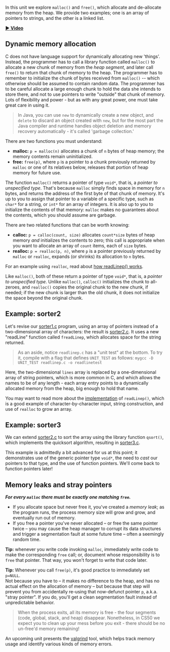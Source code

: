In this unit we explore `malloc()` and `free()`, which allocate and de-allocate memory from the heap.
We provide two examples; one is an array of pointers to strings, and the other is a linked list.

**[:arrow_forward: Video](https://dartmouth.hosted.panopto.com/Panopto/Pages/Viewer.aspx?id=d06c3356-4852-4c4f-87cd-ad0a000e0eb7)**

## Dynamic memory allocation

C does not have language support for dynamically allocating new 'things'.
Instead, the programmer has to call a library function called `malloc()` to allocate a new chunk of memory from the *heap segment*, and later call `free()` to return that chunk of memory to the heap.
The programmer has to remember to initialize the chunk of bytes received from `malloc()` -- which otherwise should be assumed to contain random data.
The programmer has to be careful allocate a large enough chunk to hold the data she intends to store there, and not to use pointers to write "outside" that chunk of memory.
Lots of flexibility and power - but as with any great power, one must take great care in using it.

> In Java, you can use `new` to dynamically create a new object, and `delete` to discard an object created with `new`, but for the most part the Java compiler and runtime handles object deletion and memory recovery automatically - it's called 'garbage collection.'

<!-- 
**[Slides with detailed examples](media/malloc/MemoryFunctions.pdf)**
-->

There are two functions you must understand:

* **malloc:** `p = malloc(n)` allocates a chunk of `n` bytes of heap memory; the memory contents remain uninitialized.
* **free:** `free(p)`, where `p` is a pointer to a chunk previously returned by `malloc` or one of its relatives below, releases that portion of heap memory for future use.

The function `malloc()` returns a pointer of type `void*`, that is, a *pointer to unspecified type*.
That's because `malloc` simply finds space in memory for `n` bytes, and returns the address of the first byte of that chunk of memory.
It's up to you to assign that pointer to a variable of a specific type, such as `char*` for a string, or `int*` for an array of integers.
It is also up to you to initialize the contents of that memory: `malloc` makes no guarantees about the contents, which you should assume are garbage.

There are two related functions that can be worth knowing:

* **calloc:** `p = calloc(count, size)` allocates `count*size` bytes of heap memory *and* initializes the contents to zero; this call is appropriate when you want to allocate an array of `count` items, each of `size` bytes.
* **realloc:** `p = realloc(p, n)`, where `p` is a pointer previously returned by `malloc` or `realloc`, expands (or shrinks) its allocation to `n` bytes.

For an example using `realloc`, read about [how readLinep() works](https://github.com/CS50Dartmouth21FS1/home/blob/fall21s1/knowledge/units/readlinep.md).

Like `malloc()`, both of these return a pointer of type `void*`, that is, a *pointer to unspecified type*.
Unlike `malloc()`, `calloc()` initializes the chunk to all-zeroes, and `realloc()` copies the original chunk to the new chunk, if needed; if the new chunk is larger than the old chunk, it does not initialize the space beyond the original chunk.

## Example: sorter2

Let's revise our [sorter1.c](https://github.com/CS50Dartmouth21FS1/examples/blob/main/sorter1.c) program, using an array of pointers instead of a two-dimensional array of characters: the result is [sorter2.c](https://github.com/CS50Dartmouth21FS1/examples/blob/main/sorter2.c).
It uses a new "readLine" function called `freadLinep`, which allocates space for the string returned.

> As an aside, notice `readlinep.c` has a "unit test" at the bottom.
To try it, compile with a flag that defines `UNIT_TEST` as follows:
> `mygcc -D UNIT_TEST readlinep.c -o readlinetest`

Here, the two-dimensional `lines` array is replaced by a one-dimensional array of string pointers, which is more common in C, and which allows the names to be of any length - each array entry points to a dynamically allocated memory from the heap, big enough to hold that name.

You may want to read more about the [implementation](https://github.com/CS50Dartmouth21FS1/home/blob/fall21s1/knowledge/units/readlinep.md) of `readLinep()`, which is a good example of character-by-character input, string construction, and use of `realloc` to grow an array.

## Example: sorter3

We can extend [sorter2.c](https://github.com/CS50Dartmouth21FS1/examples/blob/main/sorter2.c) to sort the array using the library function `qsort()`, which implements the quicksort algorithm, resulting in [sorter3.c](https://github.com/CS50Dartmouth21FS1/examples/blob/main/sorter3.c).

This example is admittedly a bit advanced for us at this point; it demonstrates use of the generic pointer type `void*`, the need to *cast* our pointers to that type, and the use of function pointers.
We'll come back to function pointers later!


## Memory leaks and stray pointers

***For every `malloc` there must be exactly one matching `free`.***

* If you allocate space but never free it, you've created a *memory leak*; as the program runs, the process memory size will grow and grow, and eventually run out of memory.
* If you free a pointer you've never allocated – or free the same pointer twice – you may cause the heap manager to corrupt its data structures and trigger a segmentation fault at some future time – often a seemingly random time.

**Tip:** whenever you write code invoking `malloc`, immediately write code to make the corresponding `free` call; or, document whose responsibility is to `free` that pointer.
That way, you won't forget to write that code later.

**Tip:** Whenever you call `free(p)`, it's good practice to immediately set `p=NULL`.  
Not because you have to – it makes no difference to the heap, and has no actual effect on the allocation of memory – but because that step will prevent you from accidentally re-using that now-defunct pointer `p`, a.k.a. "stray pointer".
If you do, you'll get a clean segmentation fault instead of unpredictable behavior.

> When the process exits, all its memory is free - the four segments (code, global, stack, and heap) disappear.
> Nonetheless, in CS50 we expect you to clean up your mess before you exit - there should be no un-free'd memory remaining!

An upcoming unit presents the [valgrind](https://github.com/CS50Dartmouth21FS1/home/blob/fall21s1/knowledge/units/valgrind.md) tool, which helps track memory usage and identify various kinds of memory errors.
